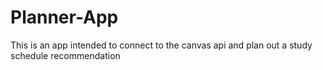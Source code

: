 # Planner-App
This is an app intended to connect to the canvas api and plan out a study schedule recommendation 
